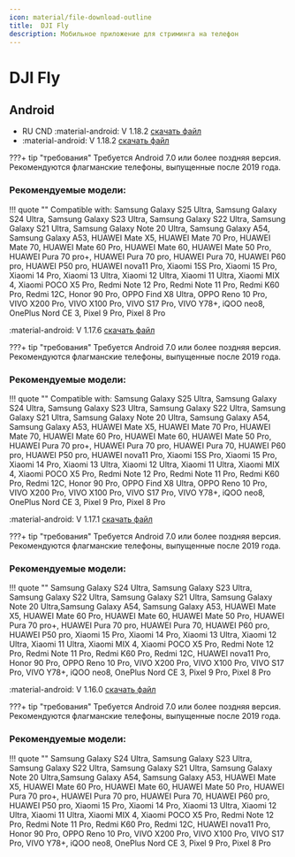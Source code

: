 ```yaml
---
icon: material/file-download-outline
title:  DJI Fly
description: Мобильное приложение для стриминга на телефон
---
```



# DJI Fly

## Android
* RU CND :material-android: V 1.18.2 <a href="https://storage.yandexcloud.net/djifpv.ru/dji_fly_1.8.2.zip" target="_blank">скачать файл</a>
* :material-android: V 1.18.2 <a href="https://djifpvdocs.b-cdn.net/dji_fly_1.8.2.zip" target="_blank">скачать файл</a>

???+ tip "требования"
    Требуется Android 7.0 или более поздняя версия. Рекомендуются флагманские телефоны, выпущенные после 2019 года.

### Рекомендуемые модели:
!!! quote ""
    Compatible with: Samsung Galaxy S25 Ultra, Samsung Galaxy S24 Ultra, Samsung Galaxy S23 Ultra, Samsung Galaxy S22 Ultra, Samsung Galaxy S21 Ultra, Samsung Galaxy Note 20 Ultra, Samsung Galaxy A54, Samsung Galaxy A53, HUAWEI Mate X5, HUAWEI Mate 70 Pro, HUAWEI Mate 70, HUAWEI Mate 60 Pro, HUAWEI Mate 60, HUAWEI Mate 50 Pro, HUAWEI Pura 70 pro+, HUAWEI Pura 70 pro, HUAWEI Pura 70, HUAWEI P60 pro, HUAWEI P50 pro, HUAWEI nova11 Pro, Xiaomi 15S Pro, Xiaomi 15 Pro, Xiaomi 14 Pro, Xiaomi 13 Ultra, Xiaomi 12 Ultra, Xiaomi 11 Ultra, Xiaomi MIX 4, Xiaomi POCO X5 Pro, Redmi Note 12 Pro, Redmi Note 11 Pro, Redmi K60 Pro, Redmi 12C, Honor 90 Pro, OPPO Find X8 Ultra, OPPO Reno 10 Pro, VIVO X200 Pro, VIVO X100 Pro, VIVO S17 Pro, VIVO Y78+, iQOO neo8, OnePlus Nord CE 3, Pixel 9 Pro, Pixel 8 Pro

:material-android: V 1.17.6 <a href="https://djifpvdocs.b-cdn.net/dji_fly_v1.17.6.zip" target="_blank">скачать файл</a>

???+ tip "требования"
    Требуется Android 7.0 или более поздняя версия. Рекомендуются флагманские телефоны, выпущенные после 2019 года.

### Рекомендуемые модели:
!!! quote ""
    Compatible with: Samsung Galaxy S25 Ultra, Samsung Galaxy S24 Ultra, Samsung Galaxy S23 Ultra, Samsung Galaxy S22 Ultra, Samsung Galaxy S21 Ultra, Samsung Galaxy Note 20 Ultra, Samsung Galaxy A54, Samsung Galaxy A53, HUAWEI Mate X5, HUAWEI Mate 70 Pro, HUAWEI Mate 70, HUAWEI Mate 60 Pro, HUAWEI Mate 60, HUAWEI Mate 50 Pro, HUAWEI Pura 70 pro+, HUAWEI Pura 70 pro, HUAWEI Pura 70, HUAWEI P60 pro, HUAWEI P50 pro, HUAWEI nova11 Pro, Xiaomi 15S Pro, Xiaomi 15 Pro, Xiaomi 14 Pro, Xiaomi 13 Ultra, Xiaomi 12 Ultra, Xiaomi 11 Ultra, Xiaomi MIX 4, Xiaomi POCO X5 Pro, Redmi Note 12 Pro, Redmi Note 11 Pro, Redmi K60 Pro, Redmi 12C, Honor 90 Pro, OPPO Find X8 Ultra, OPPO Reno 10 Pro, VIVO X200 Pro, VIVO X100 Pro, VIVO S17 Pro, VIVO Y78+, iQOO neo8, OnePlus Nord CE 3, Pixel 9 Pro, Pixel 8 Pro

:material-android: V 1.17.1 <a href="https://djifpvdocs.b-cdn.net/dji_fly_1.17.1.zip" target="_blank">скачать файл</a>

???+ tip "требования"
    Требуется Android 7.0 или более поздняя версия. Рекомендуются флагманские телефоны, выпущенные после 2019 года.

### Рекомендуемые модели:
!!! quote ""
    Samsung Galaxy S24 Ultra, Samsung Galaxy S23 Ultra, Samsung Galaxy S22 Ultra, Samsung Galaxy S21 Ultra, Samsung Galaxy Note 20 Ultra,Samsung Galaxy A54, Samsung Galaxy A53, HUAWEI Mate X5, HUAWEI Mate 60 Pro, HUAWEI Mate 60, HUAWEI Mate 50 Pro, HUAWEI Pura 70 pro+, HUAWEI Pura 70 pro, HUAWEI Pura 70, HUAWEI P60 pro, HUAWEI P50 pro, Xiaomi 15 Pro, Xiaomi 14 Pro, Xiaomi 13 Ultra, Xiaomi 12 Ultra, Xiaomi 11 Ultra, Xiaomi MIX 4, Xiaomi POCO X5 Pro, Redmi Note 12 Pro, Redmi Note 11 Pro, Redmi K60 Pro, Redmi 12C, HUAWEI nova11 Pro, Honor 90 Pro, OPPO Reno 10 Pro, VIVO X200 Pro, VIVO X100 Pro, VIVO S17 Pro, VIVO Y78+, iQOO neo8, OnePlus Nord CE 3, Pixel 9 Pro, Pixel 8 Pro   

:material-android: V 1.16.0 <a href="https://djifpvdocs.b-cdn.net/dji_fly_1.16.0.7z" target="_blank">скачать файл</a>

???+ tip "требования"
    Требуется Android 7.0 или более поздняя версия. Рекомендуются флагманские телефоны, выпущенные после 2019 года.

### Рекомендуемые модели:
!!! quote ""
    Samsung Galaxy S24 Ultra, Samsung Galaxy S23 Ultra, Samsung Galaxy S22 Ultra, Samsung Galaxy S21 Ultra, Samsung Galaxy Note 20 Ultra,Samsung Galaxy A54, Samsung Galaxy A53, HUAWEI Mate X5, HUAWEI Mate 60 Pro, HUAWEI Mate 60, HUAWEI Mate 50 Pro, HUAWEI Pura 70 pro+, HUAWEI Pura 70 pro, HUAWEI Pura 70, HUAWEI P60 pro, HUAWEI P50 pro, Xiaomi 15 Pro, Xiaomi 14 Pro, Xiaomi 13 Ultra, Xiaomi 12 Ultra, Xiaomi 11 Ultra, Xiaomi MIX 4, Xiaomi POCO X5 Pro, Redmi Note 12 Pro, Redmi Note 11 Pro, Redmi K60 Pro, Redmi 12C, HUAWEI nova11 Pro, Honor 90 Pro, OPPO Reno 10 Pro, VIVO X200 Pro, VIVO X100 Pro, VIVO S17 Pro, VIVO Y78+, iQOO neo8, OnePlus Nord CE 3, Pixel 9 Pro, Pixel 8 Pro   